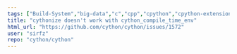 ```yaml
---
tags: ["Build-System","big-data","c","cpp","cpython","cpython-extensions","cython","defect","help-wanted","performance","python"]
title: "cythonize doesn't work with cython_compile_time_env"
html_url: "https://github.com/cython/cython/issues/1572"
user: "sirfz"
repo: "cython/cython"
---
```


